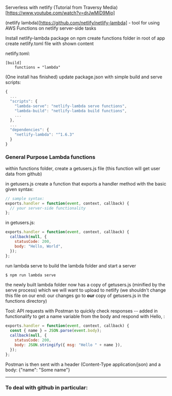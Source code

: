 Serverless with netlify
(Tutorial from Traversy Media)[https://www.youtube.com/watch?v=drJwMlD9Mjo]

(netlify lambda)[https://github.com/netlify/netlify-lambda] - tool for using AWS Functions on netlify
server-side tasks

Install netlify-lambda package on npm
create functions folder in root of app
create netlify.toml file with shown content

netlify.toml:

```
[build]
    functions = "lambda"
```

(One install has finished) update package.json with simple build and serve scripts:

```javascript
{
  ...
  "scripts": {
    "lambda-serve": "netlify-lambda serve functions",
    "lambda-build": "netlify-lambda build functions",
    ...
  },
  ...
  "dependencies": {
    "netlify-lambda": "^1.6.3"
  }
}

```

### General Purpose Lambda functions

within functions folder, create a getusers.js file (this function will get user data from github)

in getusers.js create a function that exports a handler method with the basic given syntax:

```javascript
// sample syntax:
exports.handler = function(event, context, callback) {
  // your server-side functionality
};
```

in getusers.js:

```javascript
exports.handler = function(event, context, callback) {
  callback(null, {
    statusCode: 200,
    body: "Hello, World",
  });
};
```

run lambda serve to build the lambda folder and start a server

```bash
$ npm run lambda serve
```

the newly built lambda folder now has a copy of getusers.js (minified by the serve process) which we will want to upload to netlify (we shouldn't change this file on our end: our changes go to **our** copy of getusers.js in the functions directory)

Tool: API requests with Postman to quickly check responses
-- added in functionalify to get a name variable from the body and respond with Hello, <Name>:

```javascript
exports.handler = function(event, context, callback) {
  const { name } = JSON.parse(event.body);
  callback(null, {
    statusCode: 200,
    body: JSON.stringify({ msg: "Hello " + name }),
  });
};
```

Postman is then sent with a header (Content-Type application/json)
and a body: {"name": "Some name"}

<hr>

### To deal with github in particular:
